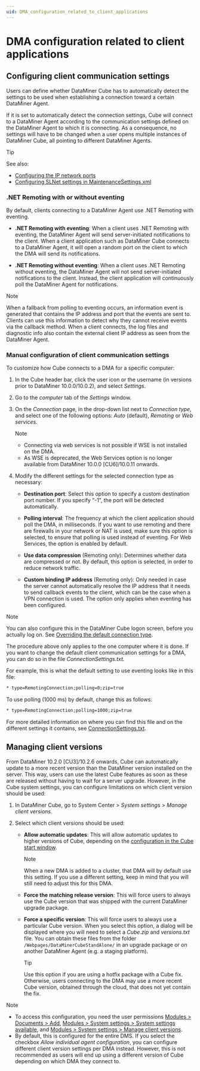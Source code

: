 ```yaml
---
uid: DMA_configuration_related_to_client_applications
---
```


# DMA configuration related to client applications

## Configuring client communication settings

Users can define whether DataMiner Cube has to automatically detect the settings to be used when establishing a connection toward a certain DataMiner Agent.

If it is set to automatically detect the connection settings, Cube will connect to a DataMiner Agent according to the communication settings defined on the DataMiner Agent to which it is connecting. As a consequence, no settings will have to be changed when a user opens multiple instances of DataMiner Cube, all pointing to different DataMiner Agents.

> [!TIP]
> See also:
>
> - [Configuring the IP network ports](xref:Configuring_the_IP_network_ports)
> - [Configuring SLNet settings in MaintenanceSettings.xml](xref:Configuration_of_DataMiner_processes#configuring-slnet-settings-in-maintenancesettingsxml)

### .NET Remoting with or without eventing

By default, clients connecting to a DataMiner Agent use .NET Remoting with eventing.

- **.NET Remoting with eventing**: When a client uses .NET Remoting with eventing, the DataMiner Agent will send server-initiated notifications to the client. When a client application such as DataMiner Cube connects to a DataMiner Agent, it will open a random port on the client to which the DMA will send its notifications.

- **.NET Remoting without eventing**: When a client uses .NET Remoting without eventing, the DataMiner Agent will not send server-initiated notifications to the client. Instead, the client application will continuously poll the DataMiner Agent for notifications.

> [!NOTE]
> When a fallback from polling to eventing occurs, an information event is generated that contains the IP address and port that the events are sent to. Clients can use this information to detect why they cannot receive events via the callback method. When a client connects, the log files and diagnostic info also contain the external client IP address as seen from the DataMiner Agent.

### Manual configuration of client communication settings

To customize how Cube connects to a DMA for a specific computer:

1. In the Cube header bar, click the user icon or the username (in versions prior to DataMiner 10.0.0/10.0.2), and select *Settings*.

1. Go to the *computer* tab of the *Settings* window.

1. On the *Connection* page, in the drop-down list next to *Connection type*, and select one of the following options: *Auto* (default), *Remoting* or *Web services.*

   > [!NOTE]
   >
   > - Connecting via web services is not possible if WSE is not installed on the DMA.
   > - As WSE is deprecated, the Web Services option is no longer available from DataMiner 10.0.0 \[CU6\]/10.0.11 onwards.

1. Modify the different settings for the selected connection type as necessary:

   - **Destination port**: Select this option to specify a custom destination port number. If you specify “-1”, the port will be detected automatically.

   - **Polling interval**: The frequency at which the client application should poll the DMA, in milliseconds. If you want to use remoting and there are firewalls in your network or NAT is used, make sure this option is selected, to ensure that polling is used instead of eventing. For Web Services, the option is enabled by default.

   - **Use data compression** (Remoting only): Determines whether data are compressed or not. By default, this option is selected, in order to reduce network traffic.

   - **Custom binding IP address** (Remoting only): Only needed in case the server cannot automatically resolve the IP address that it needs to send callback events to the client, which can be the case when a VPN connection is used. The option only applies when eventing has been configured.

> [!NOTE]
> You can also configure this in the DataMiner Cube logon screen, before you actually log on. See [Overriding the default connection type](xref:Logging_on_to_DataMiner_Cube#overriding-the-default-connection-type).

The procedure above only applies to the one computer where it is done. If you want to change the default client communication settings for a DMA, you can do so in the file *ConnectionSettings.txt*.

For example, this is what the default setting to use eventing looks like in this file:

```txt
* type=RemotingConnection;polling=0;zip=true
```

To use polling (1000 ms) by default, change this as follows:

```txt
* type=RemotingConnection;polling=1000;zip=true
```

For more detailed information on where you can find this file and on the different settings it contains, see [ConnectionSettings.txt](xref:ConnectionSettings_txt#connectionsettingstxt).

## Managing client versions

From DataMiner 10.2.0 \[CU3]/10.2.6 onwards, Cube can automatically update to a more recent version than the DataMiner version installed on the server. This way, users can use the latest Cube features as soon as these are released without having to wait for a server upgrade. However, in the Cube system settings, you can configure limitations on which client version should be used:

1. In DataMiner Cube, go to System Center > *System settings* > *Manage client versions*.

1. Select which client versions should be used:

   - **Allow automatic updates**: This will allow automatic updates to higher versions of Cube, depending on the [configuration in the Cube start window](xref:Managing_the_start_window#selecting-your-cube-update-track).

     > [!NOTE]
     > When a new DMA is added to a cluster, that DMA will by default use this setting. If you use a different setting, keep in mind that you will still need to adjust this for this DMA.

   - **Force the matching release version**: This will force users to always use the Cube version that was shipped with the current DataMiner upgrade package.

   - **Force a specific version**: This will force users to always use a particular Cube version. When you select this option, a dialog will be displayed where you will need to select a *Cube.zip* and *versions.txt* file. You can obtain these files from the folder `/Webpages/DataMinerCubeStandAlone/` in an upgrade package or on another DataMiner Agent (e.g. a staging platform).

     > [!TIP]
     > Use this option if you are using a hotfix package with a Cube fix. Otherwise, users connecting to the DMA may use a more recent Cube version, obtained through the cloud, that does not yet contain the fix.

> [!NOTE]
>
> - To access this configuration, you need the user permissions [Modules > Documents > Add](xref:DataMiner_user_permissions#modules--documents--add), [Modules > System settings > System settings available](xref:DataMiner_user_permissions#modules--system-configuration--system-settings--system-settings-available), and [Modules > System settings > Manage client versions](xref:DataMiner_user_permissions#modules--system-configuration--system-settings--manage-client-versions).
> - By default, this is configured for the entire DMS. If you select the checkbox *Allow individual agent configuration*, you can configure different client version settings per DMA instead. However, this is not recommended as users will end up using a different version of Cube depending on which DMA they connect to.
